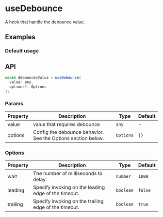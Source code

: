 # useDebounce

A hook that handle the debounce value.

## Examples

### Default usage

<demo src="./demo/demo.vue"
  language="vue"
  title="Basic usage"
  desc="Click the button, observe the changes of debouncedValue.">
</demo>

## API

```javascript
const debouncedValue = useDebounce(
  value: any,
  options?: Options
);
```

### Params

| Property | Description                                                  | Type      | Default |
| -------- | ------------------------------------------------------------ | --------- | ------- |
| value    | value that requires debounce                                 | `any`     | -       |
| options  | Config the debounce behavior. See the Options section below. | `Options` | `{}`    |

### Options

| Property | Description                                           | Type      | Default |
| -------- | ----------------------------------------------------- | --------- | ------- |
| wait     | The number of milliseconds to delay.                  | `number`  | `1000`  |
| leading  | Specify invoking on the leading edge of the timeout.  | `boolean` | `false` |
| trailing | Specify invoking on the trailing edge of the timeout. | `boolean` | `true`  |
